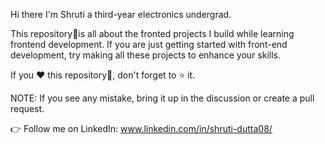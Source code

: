 Hi there I'm Shruti a third-year electronics undergrad.

This repository📝is all about the fronted projects I build while learning frontend development.
If you are just getting started with front-end development, try making all these projects to enhance your skills.

If you ❤ this repository📝, don't forget to ⭐ it.

NOTE: If you see any mistake, bring it up in the discussion or create a pull request.

👉 Follow me on LinkedIn: www.linkedin.com/in/shruti-dutta08/


